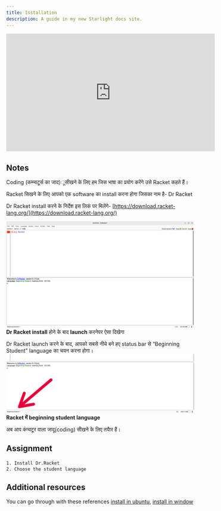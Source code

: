 ```yaml
---
title: Installation
description: A guide in my new Starlight docs site.
---
```



<iframe width="560" height="315" src="https://www.youtube.com/embed/ky2um_0TovM?si=GMu2dZDczYzDKIrl" title="Racket installtion" frameborder="0" allow="accelerometer; autoplay; clipboard-write; encrypted-media; gyroscope; picture-in-picture; web-share" referrerpolicy="strict-origin-when-cross-origin" allowfullscreen></iframe>

## Notes
Coding (कम्प्यटूर्स का जाद)ूसीखने के लिए हम जिस भाषा का प्रयोग
करेंगे उसे Racket कहते हैं।

Racket सिखने के लिए आपको एक software का install करना होगा
जिसका नाम है- Dr Racket

Dr Racket install करने के निर्देश इस लिकं पर मिलेंगे-
[https://download.racket-lang.org/](https://download.racket-lang.org/)

![phase](../../../assets/racketimg/phase.png)
**Dr Racket install** होने के बाद **launch** करनेपर ऐसा दिखेगा

Dr Racket launch करने के बाद, आपको सबसे नीचे बने हए status bar से “Beginning Student” language का चयन करना होगा।
![phase](../../../assets/racketimg/lang.jpeg)
**Racket में beginning student language**

अब आप कंप्यटूर वाला जादू(coding) सीखने के लिए तयैार हैं।


## Assignment
```
1. Install Dr.Racket 
2. Choose the student language 

```
## Additional resources

You can go through with these references
[install in ubuntu](https://askubuntu.com/questions/120833/how-i-install-drracket),
[install in window](https://docs.racket-lang.org/pollen/Installation.html)
